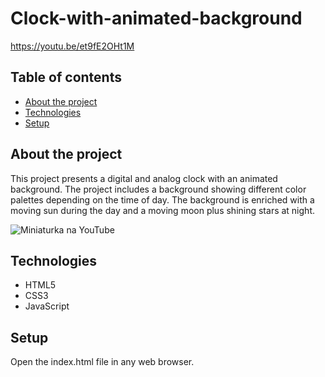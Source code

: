 # Clock-with-animated-background

https://youtu.be/et9fE2OHt1M

## Table of contents

* [About the project](#about-the-project)
* [Technologies](#technologies)
* [Setup](#setup)

## About the project

This project presents a digital and analog clock with an animated background. The project includes a background showing different color palettes depending on the time of day. The background is enriched with a moving sun during the day and a moving moon plus shining stars at night.

![Miniaturka na YouTube](https://github.com/user-attachments/assets/86a82ca0-8f9e-44a3-b5fe-fe4a5ca6f55e)


## Technologies
<ul>
<li>HTML5</li>
<li>CSS3</li>
<li>JavaScript</li>
</ul>

## Setup

Open the index.html file in any web browser.



